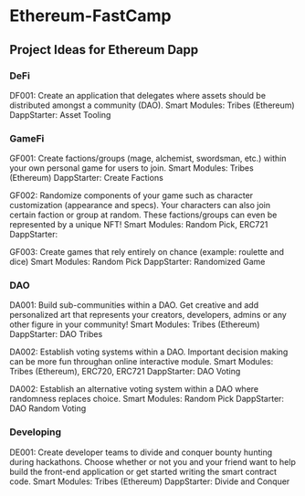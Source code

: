 # Ethereum-FastCamp

## Project Ideas for Ethereum Dapp

### DeFi

DF001: Create an application that delegates where assets should be distributed amongst a
community (DAO).
Smart Modules: Tribes (Ethereum)
DappStarter: Asset Tooling

### GameFi

GF001: Create factions/groups (mage, alchemist, swordsman, etc.) within your own personal
game for users to join.
Smart Modules: Tribes (Ethereum)
DappStarter: Create Factions

GF002: Randomize components of your game such as character customization (appearance and
specs). Your characters can also join certain faction or group at random. These
factions/groups can even be represented by a unique NFT!
Smart Modules: Random Pick, ERC721
DappStarter: 

GF003: Create games that rely entirely on chance (example: roulette and dice)
Smart Modules: Random Pick
DappStarter: Randomized Game

### DAO

DA001: Build sub-communities within a DAO. Get creative and add personalized art that
represents your creators, developers, admins or any other figure in your community!
Smart Modules: Tribes (Ethereum)
DappStarter: DAO Tribes

DA002: Establish voting systems within a DAO. Important decision making can be more fun
throughan online interactive module.
Smart Modules: Tribes (Ethereum), ERC720, ERC721
DappStarter: DAO Voting

DA002: Establish an alternative voting system within a DAO where randomness replaces choice.
Smart Modules: Random Pick
DappStarter: DAO Random Voting

### Developing

DE001: Create developer teams to divide and conquer bounty hunting during hackathons.
Choose whether or not you and your friend want to help build the front-end application
or get started writing the smart contract code.
Smart Modules: Tribes (Ethereum)
DappStarter: Divide and Conquer

